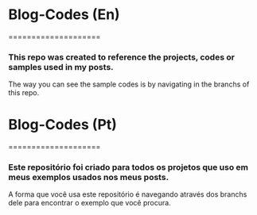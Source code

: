 # Blog-Codes (En)
====================

### This repo was created to reference the projects, codes or samples used in my posts.

The way you can see the sample codes is by navigating in the branchs of this repo.

# Blog-Codes (Pt)
====================

### Este repositório foi criado para todos os projetos que uso em meus exemplos usados nos meus posts.

A forma que você usa este repositório é navegando através dos branchs dele para encontrar o exemplo que você procura.

